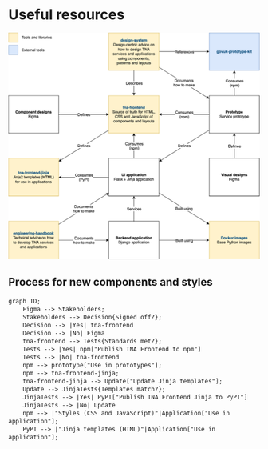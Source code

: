 # Useful resources

<img src="../assets/resource-relationships.drawio.svg">

## Process for new components and styles

```mermaid
graph TD;
    Figma --> Stakeholders;
    Stakeholders --> Decision{Signed off?};
    Decision --> |Yes| tna-frontend
    Decision --> |No| Figma
    tna-frontend --> Tests{Standards met?};
    Tests --> |Yes| npm["Publish TNA Frontend to npm"]
    Tests --> |No| tna-frontend
    npm --> prototype["Use in prototypes"];
    npm --> tna-frontend-jinja;
    tna-frontend-jinja --> Update["Update Jinja templates"];
    Update --> JinjaTests{Templates match?};
    JinjaTests --> |Yes| PyPI["Publish TNA Frontend Jinja to PyPI"]
    JinjaTests --> |No| Update
    npm --> |"Styles (CSS and JavaScript)"|Application["Use in application"];
    PyPI --> |"Jinja templates (HTML)"|Application["Use in application"];
```
